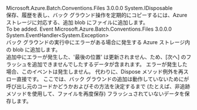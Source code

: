 <Type Name="ITrackedSaveOperation" FullName="Microsoft.Azure.Batch.Conventions.Files.ITrackedSaveOperation">
  <TypeSignature Language="C#" Value="public interface ITrackedSaveOperation : IDisposable" />
  <TypeSignature Language="ILAsm" Value=".class public interface auto ansi abstract ITrackedSaveOperation implements class System.IDisposable" />
  <TypeSignature Language="DocId" Value="T:Microsoft.Azure.Batch.Conventions.Files.ITrackedSaveOperation" />
  <TypeSignature Language="VB.NET" Value="Public Interface ITrackedSaveOperation&#xA;Implements IDisposable" />
  <TypeSignature Language="F#" Value="type ITrackedSaveOperation = interface&#xA;    interface IDisposable" />
  <AssemblyInfo>
    <AssemblyName>Microsoft.Azure.Batch.Conventions.Files</AssemblyName>
    <AssemblyVersion>3.0.0.0</AssemblyVersion>
  </AssemblyInfo>
  <Interfaces>
    <Interface>
      <InterfaceName>System.IDisposable</InterfaceName>
    </Interface>
  </Interfaces>
  <Docs>
    <summary>
            保存、履歴を表し、バック グラウンド操作を定期的にコピーするには、Azure ストレージに対応する、追加 blob にファイルに追加します。
            </summary>
    <remarks>To be added.</remarks>
    <altmember cref="M:Microsoft.Azure.Batch.Conventions.Files.TaskOutputStorage.SaveTrackedAsync(Microsoft.Azure.Batch.Conventions.Files.TaskOutputKind,System.String,System.String,System.TimeSpan)" />
  </Docs>
  <Members>
    <Member MemberName="FlushError">
      <MemberSignature Language="C#" Value="event EventHandler&lt;Exception&gt; FlushError;" />
      <MemberSignature Language="ILAsm" Value=".event class System.EventHandler`1&lt;class System.Exception&gt; FlushError" />
      <MemberSignature Language="DocId" Value="E:Microsoft.Azure.Batch.Conventions.Files.ITrackedSaveOperation.FlushError" />
      <MemberSignature Language="VB.NET" Value="Event FlushError As EventHandler(Of Exception) " />
      <MemberSignature Language="F#" Value="member this.FlushError : EventHandler&lt;Exception&gt; " Usage="member this.FlushError : System.EventHandler&lt;System.Exception&gt; " />
      <MemberType>Event</MemberType>
      <AssemblyInfo>
        <AssemblyName>Microsoft.Azure.Batch.Conventions.Files</AssemblyName>
        <AssemblyVersion>3.0.0.0</AssemblyVersion>
      </AssemblyInfo>
      <ReturnValue>
        <ReturnType>System.EventHandler&lt;System.Exception&gt;</ReturnType>
      </ReturnValue>
      <Docs>
        <summary>
            バック グラウンドの実行中にエラーがある場合に発生する Azure ストレージ内の blob に追加します。
            </summary>
        <remarks>
          <para>
            追加中にエラーが発生した、'最後の位置' は更新されません、ため、[次へ] のフラッシュを追加できませんでしたするデータが含まれます。
            </para>
          <para>
            エラーが発生した場合、このイベントは発生しません<see cref="M:System.IDisposable.Dispose" />。 代わりに、Dispose メソッド例外を再スロー直接です。 ここでは、バック グラウンドの追加は動作していないためにが呼び出し元のコードかどうかおよびその方法を決定するまで (たとえば、非追跡メソッドを使用して、ファイルを再度保存) フラッシュされていないデータを保存します。
            </para>
        </remarks>
      </Docs>
    </Member>
  </Members>
</Type>
